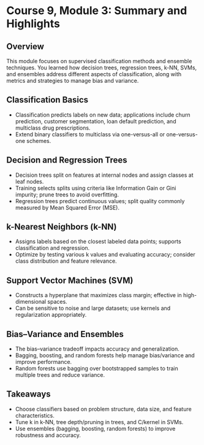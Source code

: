 # Course 9, Module 3: Summary and Highlights

## Overview
This module focuses on supervised classification methods and ensemble techniques. You learned how decision trees, regression trees, k-NN, SVMs, and ensembles address different aspects of classification, along with metrics and strategies to manage bias and variance.

## Classification Basics
- Classification predicts labels on new data; applications include churn prediction, customer segmentation, loan default prediction, and multiclass drug prescriptions.
- Extend binary classifiers to multiclass via one-versus-all or one-versus-one schemes.

## Decision and Regression Trees
- Decision trees split on features at internal nodes and assign classes at leaf nodes.
- Training selects splits using criteria like Information Gain or Gini impurity; prune trees to avoid overfitting.
- Regression trees predict continuous values; split quality commonly measured by Mean Squared Error (MSE).

## k-Nearest Neighbors (k-NN)
- Assigns labels based on the closest labeled data points; supports classification and regression.
- Optimize by testing various k values and evaluating accuracy; consider class distribution and feature relevance.

## Support Vector Machines (SVM)
- Constructs a hyperplane that maximizes class margin; effective in high-dimensional spaces.
- Can be sensitive to noise and large datasets; use kernels and regularization appropriately.

## Bias–Variance and Ensembles
- The bias–variance tradeoff impacts accuracy and generalization.
- Bagging, boosting, and random forests help manage bias/variance and improve performance.
- Random forests use bagging over bootstrapped samples to train multiple trees and reduce variance.

## Takeaways
- Choose classifiers based on problem structure, data size, and feature characteristics.
- Tune k in k-NN, tree depth/pruning in trees, and C/kernel in SVMs.
- Use ensembles (bagging, boosting, random forests) to improve robustness and accuracy.

